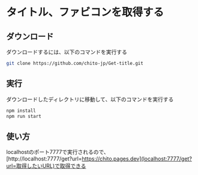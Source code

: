 # タイトル、ファビコンを取得する
## ダウンロード
ダウンロードするには、以下のコマンドを実行する
```bash
git clone https://github.com/chito-jp/Get-title.git
```
## 実行
ダウンロードしたディレクトリに移動して、以下のコマンドを実行する
```bash
npm install
npm run start
```
## 使い方
localhostのポート7777で実行されるので、  
[http://localhost:7777/get?url=https://chito.pages.dev](localhost:7777/get?url=取得したいURL)で取得できる
